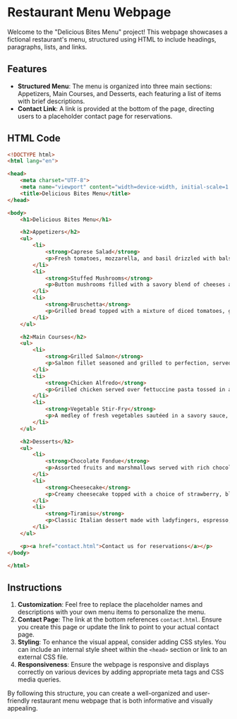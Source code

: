 # Restaurant Menu Webpage

Welcome to the "Delicious Bites Menu" project! This webpage showcases a fictional restaurant's menu, structured using HTML to include headings, paragraphs, lists, and links.

## Features

- **Structured Menu**: The menu is organized into three main sections: Appetizers, Main Courses, and Desserts, each featuring a list of items with brief descriptions.
- **Contact Link**: A link is provided at the bottom of the page, directing users to a placeholder contact page for reservations.

## HTML Code


```html
<!DOCTYPE html>
<html lang="en">

<head>
    <meta charset="UTF-8">
    <meta name="viewport" content="width=device-width, initial-scale=1.0">
    <title>Delicious Bites Menu</title>
</head>

<body>
    <h1>Delicious Bites Menu</h1>

    <h2>Appetizers</h2>
    <ul>
        <li>
            <strong>Caprese Salad</strong>
            <p>Fresh tomatoes, mozzarella, and basil drizzled with balsamic glaze.</p>
        </li>
        <li>
            <strong>Stuffed Mushrooms</strong>
            <p>Button mushrooms filled with a savory blend of cheeses and herbs, baked to perfection.</p>
        </li>
        <li>
            <strong>Bruschetta</strong>
            <p>Grilled bread topped with a mixture of diced tomatoes, garlic, basil, and olive oil.</p>
        </li>
    </ul>

    <h2>Main Courses</h2>
    <ul>
        <li>
            <strong>Grilled Salmon</strong>
            <p>Salmon fillet seasoned and grilled to perfection, served with lemon butter sauce.</p>
        </li>
        <li>
            <strong>Chicken Alfredo</strong>
            <p>Grilled chicken served over fettuccine pasta tossed in a creamy Alfredo sauce.</p>
        </li>
        <li>
            <strong>Vegetable Stir-Fry</strong>
            <p>A medley of fresh vegetables sautéed in a savory sauce, served over steamed rice.</p>
        </li>
    </ul>

    <h2>Desserts</h2>
    <ul>
        <li>
            <strong>Chocolate Fondue</strong>
            <p>Assorted fruits and marshmallows served with rich chocolate fondue.</p>
        </li>
        <li>
            <strong>Cheesecake</strong>
            <p>Creamy cheesecake topped with a choice of strawberry, blueberry, or raspberry compote.</p>
        </li>
        <li>
            <strong>Tiramisu</strong>
            <p>Classic Italian dessert made with ladyfingers, espresso, and mascarpone cream.</p>
        </li>
    </ul>

    <p><a href="contact.html">Contact us for reservations</a></p>
</body>

</html>
```


## Instructions

1. **Customization**: Feel free to replace the placeholder names and descriptions with your own menu items to personalize the menu.
2. **Contact Page**: The link at the bottom references `contact.html`. Ensure you create this page or update the link to point to your actual contact page.
3. **Styling**: To enhance the visual appeal, consider adding CSS styles. You can include an internal style sheet within the `<head>` section or link to an external CSS file.
4. **Responsiveness**: Ensure the webpage is responsive and displays correctly on various devices by adding appropriate meta tags and CSS media queries.

By following this structure, you can create a well-organized and user-friendly restaurant menu webpage that is both informative and visually appealing. 
